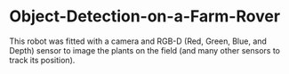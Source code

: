 # Object-Detection-on-a-Farm-Rover
This robot was fitted with a camera and RGB-D (Red, Green, Blue, and Depth) sensor to image the plants on the field (and many other sensors to track its position).
